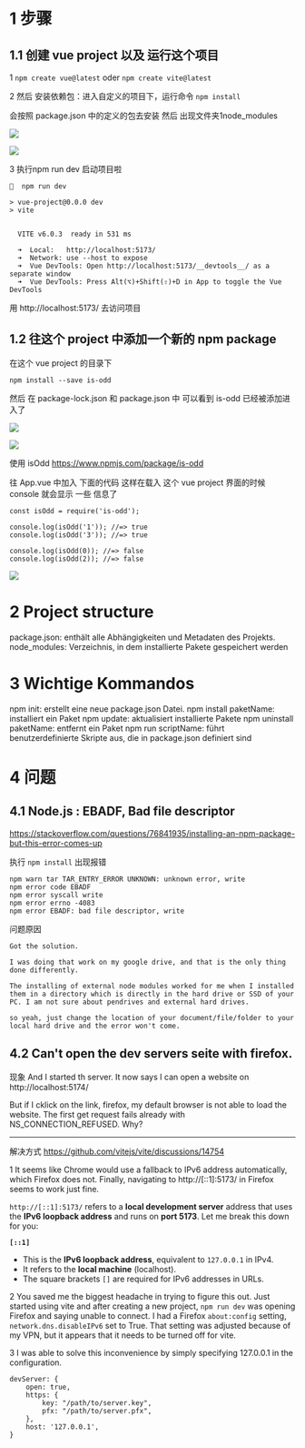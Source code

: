 

# 1 步骤

## 1.1 创建 vue project 以及 运行这个项目

1
`npm create vue@latest`  oder `npm create vite@latest`

2
然后 安装依赖包：进入自定义的项目下，运行命令
`npm install`

会按照 package.json 中的定义的包去安装 
然后 出现文件夹1node_modules 


![](image/Pasted%20image%2020241217230946.png)


![](image/Pasted%20image%2020241217231052.png)

3
执行npm run dev  启动项目啦

```
🦄  npm run dev

> vue-project@0.0.0 dev
> vite


  VITE v6.0.3  ready in 531 ms

  ➜  Local:   http://localhost:5173/
  ➜  Network: use --host to expose
  ➜  Vue DevTools: Open http://localhost:5173/__devtools__/ as a separate window
  ➜  Vue DevTools: Press Alt(⌥)+Shift(⇧)+D in App to toggle the Vue DevTools
```

用 http://localhost:5173/ 去访问项目


## 1.2 往这个 project 中添加一个新的 npm package 

在这个 vue project 的目录下

`npm install --save is-odd`

然后 在 package-lock.json 和 package.json 中  可以看到  is-odd 已经被添加进入了 

![](image/Pasted%20image%2020241218194806.png)


![](image/Pasted%20image%2020241218130016.png)


使用 isOdd
https://www.npmjs.com/package/is-odd

往 App.vue 中加入 下面的代码 
这样在载入 这个 vue project 界面的时候  console 就会显示 一些 信息了 

```
const isOdd = require('is-odd');
 
console.log(isOdd('1')); //=> true
console.log(isOdd('3')); //=> true
 
console.log(isOdd(0)); //=> false
console.log(isOdd(2)); //=> false
```


![](image/Pasted%20image%2020241218130426.png)



# 2 Project structure 


package.json: enthält alle Abhängigkeiten und Metadaten des Projekts.
node_modules: Verzeichnis, in dem installierte Pakete gespeichert werden



# 3 Wichtige Kommandos

npm init: erstellt eine neue package.json Datei.
npm install paketName: installiert ein Paket
npm update: aktualisiert installierte Pakete
npm uninstall paketName: entfernt ein Paket
npm run scriptName: führt benutzerdefinierte Skripte aus, die in package.json definiert sind


# 4 问题 

## 4.1 Node.js : EBADF, Bad file descriptor

https://stackoverflow.com/questions/76841935/installing-an-npm-package-but-this-error-comes-up

执行 `npm install`
出现报错 
```
npm warn tar TAR_ENTRY_ERROR UNKNOWN: unknown error, write
npm error code EBADF
npm error syscall write
npm error errno -4083
npm error EBADF: bad file descriptor, write
```


问题原因 

```
Got the solution.

I was doing that work on my google drive, and that is the only thing done differently.

The installing of external node modules worked for me when I installed them in a directory which is directly in the hard drive or SSD of your PC. I am not sure about pendrives and external hard drives.

so yeah, just change the location of your document/file/folder to your local hard drive and the error won't come.

```


## 4.2 Can't open the dev servers seite with firefox.

现象
And I started th server. It now says I can open a website on http://localhost:5174/

But if I cklick on the link, firefox, my default browser is not able to load the website. The first get request fails already with NS_CONNECTION_REFUSED. Why?

---


解决方式 
https://github.com/vitejs/vite/discussions/14754

1
It seems like Chrome would use a fallback to IPv6 address automatically, which Firefox does not.
Finally, navigating to http://[::1]:5173/ in Firefox seems to work just fine.

`http://[::1]:5173/` refers to a **local development server** address that uses the **IPv6 loopback address** and runs on **port 5173**. Let me break this down for you:

**`[::1]`**

- This is the **IPv6 loopback address**, equivalent to `127.0.0.1` in IPv4.
- It refers to the **local machine** (localhost).
- The square brackets `[]` are required for IPv6 addresses in URLs.


2
You saved me the biggest headache in trying to figure this out. Just started using vite and after creating a new project, `npm run dev` was opening Firefox and saying unable to connect. I had a Firefox `about:config` setting, `network.dns.disableIPv6` set to True. That setting was adjusted because of my VPN, but it appears that it needs to be turned off for vite.

3
I was able to solve this inconvenience by simply specifying 127.0.0.1 in the configuration.
```
devServer: {
    open: true,
    https: {
        key: "/path/to/server.key",
        pfx: "/path/to/server.pfx",
    },
    host: '127.0.0.1',
}
```
